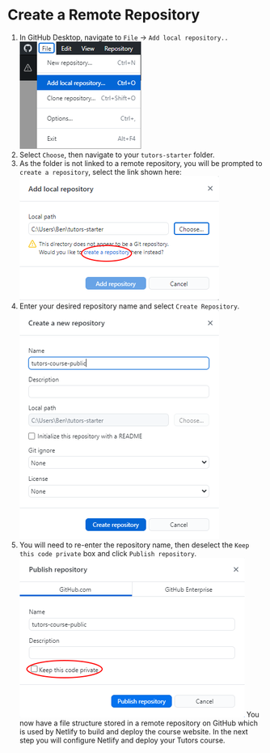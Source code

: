 # Create a Remote Repository

1. In GitHub Desktop, navigate to `File` -> `Add local repository..`
    ![Add Local](img/local.png)
2. Select `Choose`, then navigate to your `tutors-starter` folder.
3. As the folder is not linked to a remote repository, you will be prompted to `create a repository`, select the link shown here:
    ![Create](img/create.png)
4. Enter your desired repository name and select `Create Repository`.
    ![Name Repo](img/namerepo.png)
5. You will need to re-enter the repository name, then deselect the `Keep this code private` box and click `Publish repository`.
    ![Re-enter Name](img/reenter.png)
You now have a file structure stored in a remote repository on GitHub which is used by Netlify to build and deploy the course website.
In the next step you will configure Netlify and deploy your Tutors course.